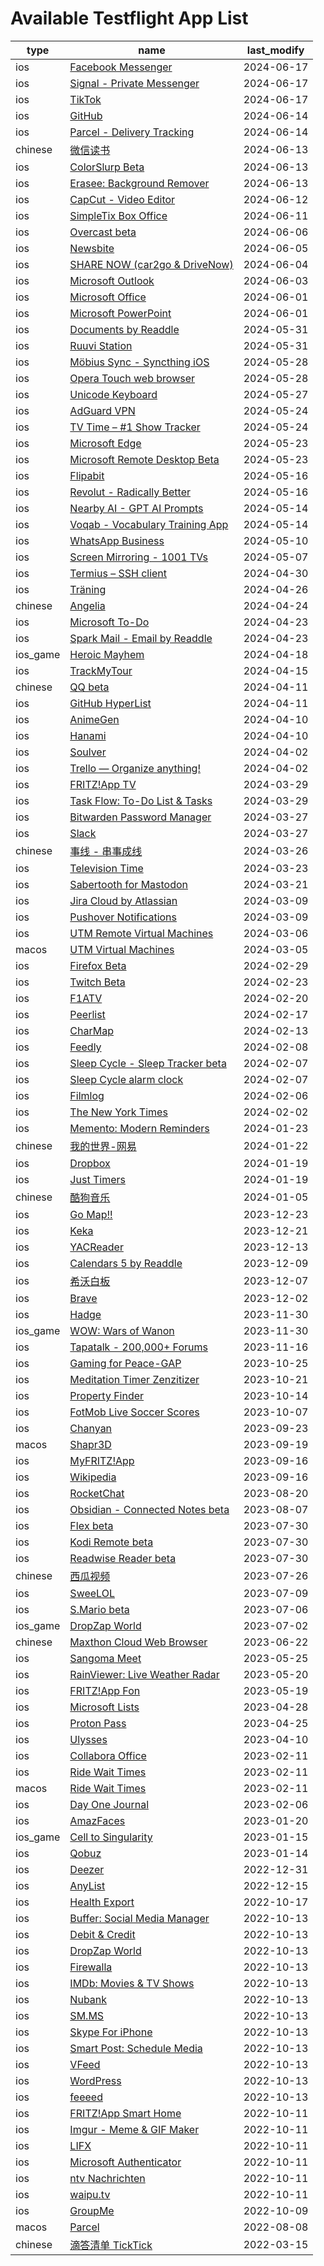# Available Testflight App List
| type | name | last_modify |
| --- | --- | --- |
| ios | [Facebook Messenger](https://testflight.apple.com/join/njVWbUm0) | 2024-06-17 |
| ios | [Signal - Private Messenger](https://testflight.apple.com/join/8FHtd1Jq) | 2024-06-17 |
| ios | [TikTok](https://testflight.apple.com/join/pLmKZJKw) | 2024-06-17 |
| ios | [GitHub](https://testflight.apple.com/join/NLskzwi5) | 2024-06-14 |
| ios | [Parcel - Delivery Tracking](https://testflight.apple.com/join/fMeg6C4A) | 2024-06-14 |
| chinese | [微信读书](https://testflight.apple.com/join/5MWjLpYl) | 2024-06-13 |
| ios | [ColorSlurp Beta](https://testflight.apple.com/join/xxEw2j1X) | 2024-06-13 |
| ios | [Erasee: Background Remover](https://testflight.apple.com/join/t6xnU9H3) | 2024-06-13 |
| ios | [CapCut - Video Editor](https://testflight.apple.com/join/Gu9kI6ky) | 2024-06-12 |
| ios | [SimpleTix Box Office](https://testflight.apple.com/join/zyByZSX8) | 2024-06-11 |
| ios | [Overcast beta](https://testflight.apple.com/join/37azzGPG) | 2024-06-06 |
| ios | [Newsbite](https://testflight.apple.com/join/7sus3M6q) | 2024-06-05 |
| ios | [SHARE NOW (car2go & DriveNow)](https://testflight.apple.com/join/1SsBDNCj) | 2024-06-04 |
| ios | [Microsoft Outlook](https://testflight.apple.com/join/QkU4VS1s) | 2024-06-03 |
| ios | [Microsoft Office](https://testflight.apple.com/join/eHAKJBtM) | 2024-06-01 |
| ios | [Microsoft PowerPoint](https://testflight.apple.com/join/a9Ef0N3g) | 2024-06-01 |
| ios | [Documents by Readdle](https://testflight.apple.com/join/EOPEVoDA) | 2024-05-31 |
| ios | [Ruuvi Station](https://testflight.apple.com/join/loHFrEV1) | 2024-05-31 |
| ios | [Möbius Sync - Syncthing iOS](https://testflight.apple.com/join/n5A7ceuK) | 2024-05-28 |
| ios | [Opera Touch web browser](https://testflight.apple.com/join/ASrCFVHB) | 2024-05-28 |
| ios | [Unicode Keyboard](https://testflight.apple.com/join/YKH3kGpt) | 2024-05-27 |
| ios | [AdGuard VPN](https://testflight.apple.com/join/fZRiD1zt) | 2024-05-24 |
| ios | [TV Time – #1 Show Tracker](https://testflight.apple.com/join/hjKkDsc4) | 2024-05-24 |
| ios | [Microsoft Edge](https://testflight.apple.com/join/JkU2rh21) | 2024-05-23 |
| ios | [Microsoft Remote Desktop Beta](https://testflight.apple.com/join/vkLIflUJ) | 2024-05-23 |
| ios | [Flipabit](https://testflight.apple.com/join/ruyYHU5E) | 2024-05-16 |
| ios | [Revolut - Radically Better](https://testflight.apple.com/join/oqrinjQB) | 2024-05-16 |
| ios | [Nearby AI - GPT AI Prompts](https://testflight.apple.com/join/xHGrkViR) | 2024-05-14 |
| ios | [Voqab - Vocabulary Training App](https://testflight.apple.com/join/o85e2EHN) | 2024-05-14 |
| ios | [WhatsApp Business](https://testflight.apple.com/join/oscYikr0) | 2024-05-10 |
| ios | [Screen Mirroring - 1001 TVs](https://testflight.apple.com/join/Nf1dKOBG) | 2024-05-07 |
| ios | [Termius – SSH client](https://testflight.apple.com/join/MnuClabg) | 2024-04-30 |
| ios | [Träning](https://testflight.apple.com/join/7s1wL3HL) | 2024-04-26 |
| chinese | [Angelia](https://testflight.apple.com/join/i37NXl07) | 2024-04-24 |
| ios | [Microsoft To-Do](https://testflight.apple.com/join/JSq3UkAz) | 2024-04-23 |
| ios | [Spark Mail - Email by Readdle](https://testflight.apple.com/join/O2wj7i0x) | 2024-04-23 |
| ios_game | [Heroic Mayhem](https://testflight.apple.com/join/xjc2fPds) | 2024-04-18 |
| ios | [TrackMyTour](https://testflight.apple.com/join/tv9dt6po) | 2024-04-15 |
| chinese | [QQ beta](https://testflight.apple.com/join/R5FNGUl3) | 2024-04-11 |
| ios | [GitHub HyperList](https://testflight.apple.com/join/qfPzqQM0) | 2024-04-11 |
| ios | [AnimeGen](https://testflight.apple.com/join/Qx5saHll) | 2024-04-10 |
| ios | [Hanami](https://testflight.apple.com/join/VUPzZpkc) | 2024-04-10 |
| ios | [Soulver](https://testflight.apple.com/join/rBWP4hPz) | 2024-04-02 |
| ios | [Trello — Organize anything!](https://testflight.apple.com/join/cRWMcQsr) | 2024-04-02 |
| ios | [FRITZ!App TV](https://testflight.apple.com/join/Zl2czQO2) | 2024-03-29 |
| ios | [Task Flow: To-Do List & Tasks](https://testflight.apple.com/join/JyqxBPFf) | 2024-03-29 |
| ios | [Bitwarden Password Manager](https://testflight.apple.com/join/595lFH7U) | 2024-03-27 |
| ios | [Slack](https://testflight.apple.com/join/QE3kgqJ2) | 2024-03-27 |
| chinese | [事线 - 串事成线](https://testflight.apple.com/join/grxohdR3) | 2024-03-26 |
| ios | [Television Time](https://testflight.apple.com/join/eP0BTwVi) | 2024-03-23 |
| ios | [Sabertooth for Mastodon](https://testflight.apple.com/join/pBGgMKw2) | 2024-03-21 |
| ios | [Jira Cloud by Atlassian](https://testflight.apple.com/join/2lm7vHBS) | 2024-03-09 |
| ios | [Pushover Notifications](https://testflight.apple.com/join/vkwfdWM0) | 2024-03-09 |
| ios | [UTM Remote Virtual Machines](https://testflight.apple.com/join/mFlnyMv3) | 2024-03-06 |
| macos | [UTM Virtual Machines](https://testflight.apple.com/join/XQ3tNoNn) | 2024-03-05 |
| ios | [Firefox Beta](https://testflight.apple.com/join/JdsubPZs) | 2024-02-29 |
| ios | [Twitch Beta](https://testflight.apple.com/join/8vRKFAiY) | 2024-02-23 |
| ios | [F1ATV](https://testflight.apple.com/join/NRswe1IZ) | 2024-02-20 |
| ios | [Peerlist](https://testflight.apple.com/join/1KDD1Gqr) | 2024-02-17 |
| ios | [CharMap](https://testflight.apple.com/join/TL68k0Sp) | 2024-02-13 |
| ios | [Feedly](https://testflight.apple.com/join/03ER1aUo) | 2024-02-08 |
| ios | [Sleep Cycle - Sleep Tracker beta](https://testflight.apple.com/join/tCeANbZi) | 2024-02-07 |
| ios | [Sleep Cycle alarm clock](https://testflight.apple.com/join/8RcEFqFF) | 2024-02-07 |
| ios | [Filmlog](https://testflight.apple.com/join/ywiozhph) | 2024-02-06 |
| ios | [The New York Times](https://testflight.apple.com/join/gfiSREAr) | 2024-02-02 |
| ios | [Memento: Modern Reminders](https://testflight.apple.com/join/aRvubPov) | 2024-01-23 |
| chinese | [我的世界-网易](https://testflight.apple.com/join/mOxZm1dD) | 2024-01-22 |
| ios | [Dropbox](https://testflight.apple.com/join/LBZaRq4I) | 2024-01-19 |
| ios | [Just Timers](https://testflight.apple.com/join/pyzrz0oT) | 2024-01-19 |
| chinese | [酷狗音乐](https://testflight.apple.com/join/6cnKUyZ8) | 2024-01-05 |
| ios | [Go Map!!](https://testflight.apple.com/join/T96F9wYq) | 2023-12-23 |
| ios | [Keka](https://testflight.apple.com/join/gPYINGCJ) | 2023-12-21 |
| ios | [YACReader](https://testflight.apple.com/join/5zhB7sRP) | 2023-12-13 |
| ios | [Calendars 5 by Readdle](https://testflight.apple.com/join/tC44BniC) | 2023-12-09 |
| ios | [希沃白板](https://testflight.apple.com/join/d6MQLpKY) | 2023-12-07 |
| ios | [Brave](https://testflight.apple.com/join/Trcbh1o3) | 2023-12-02 |
| ios | [Hadge](https://testflight.apple.com/join/rFLkfNSu) | 2023-11-30 |
| ios_game | [WOW: Wars of Wanon](https://testflight.apple.com/join/UZ4tYFb6) | 2023-11-30 |
| ios | [Tapatalk - 200,000+ Forums](https://testflight.apple.com/join/oGFXVgl6) | 2023-11-16 |
| ios | [Gaming for Peace-GAP](https://testflight.apple.com/join/tJu81Sch) | 2023-10-25 |
| ios | [Meditation Timer Zenzitizer](https://testflight.apple.com/join/QvKyRJ8x) | 2023-10-21 |
| ios | [Property Finder](https://testflight.apple.com/join/ctQoX4vC) | 2023-10-14 |
| ios | [FotMob Live Soccer Scores](https://testflight.apple.com/join/zEAwGlrV) | 2023-10-07 |
| ios | [Chanyan](https://testflight.apple.com/join/ky5bRwMY) | 2023-09-23 |
| macos | [Shapr3D](https://testflight.apple.com/join/Dm6lqUW7) | 2023-09-19 |
| ios | [MyFRITZ!App](https://testflight.apple.com/join/U0v1rBE5) | 2023-09-16 |
| ios | [Wikipedia](https://testflight.apple.com/join/Z0AU0KXC) | 2023-09-16 |
| ios | [RocketChat](https://testflight.apple.com/join/3gcYeoMr) | 2023-08-20 |
| ios | [Obsidian - Connected Notes beta](https://testflight.apple.com/join/f3moqRS1) | 2023-08-07 |
| ios | [Fleх beta](https://testflight.apple.com/join/2g7cQfvC) | 2023-07-30 |
| ios | [Kodi Remote beta](https://testflight.apple.com/join/VQkpfqDN) | 2023-07-30 |
| ios | [Readwise Reader beta](https://testflight.apple.com/join/NSeQo22d) | 2023-07-30 |
| chinese | [西瓜视频](https://testflight.apple.com/join/ZkSx6V4m) | 2023-07-26 |
| ios | [SweeLOL](https://testflight.apple.com/join/FT9n1ncG) | 2023-07-09 |
| ios | [S.Mario beta](https://testflight.apple.com/join/HLKh7Jx9) | 2023-07-06 |
| ios_game | [DropZap World](https://testflight.apple.com/join/CdEXgjst) | 2023-07-02 |
| chinese | [Maxthon Cloud Web Browser](https://testflight.apple.com/join/ONuHkBRv) | 2023-06-22 |
| ios | [Sangoma Meet](https://testflight.apple.com/join/BEd12vi5) | 2023-05-25 |
| ios | [RainViewer: Live Weather Radar](https://testflight.apple.com/join/OZ1B4sTS) | 2023-05-20 |
| ios | [FRITZ!App Fon](https://testflight.apple.com/join/SGGCxyRp) | 2023-05-19 |
| ios | [Microsoft Lists](https://testflight.apple.com/join/FL3caOg6) | 2023-04-28 |
| ios | [Proton Pass](https://testflight.apple.com/join/GiTMzX3I) | 2023-04-25 |
| ios | [Ulysses](https://testflight.apple.com/join/r7ehG0dQ) | 2023-04-10 |
| ios | [Collabora Office](https://testflight.apple.com/join/TEnBWi68) | 2023-02-11 |
| ios | [Ride Wait Times](https://testflight.apple.com/join/yQNmMRwB) | 2023-02-11 |
| macos | [Ride Wait Times](https://testflight.apple.com/join/yQNmMRwB) | 2023-02-11 |
| ios | [Day One Journal](https://testflight.apple.com/join/NXLBigzY) | 2023-02-06 |
| ios | [AmazFaces](https://testflight.apple.com/join/4hBEKHHg) | 2023-01-20 |
| ios_game | [Cell to Singularity](https://testflight.apple.com/join/RD9jGH9S) | 2023-01-15 |
| ios | [Qobuz](https://testflight.apple.com/join/GPJZwnh9) | 2023-01-14 |
| ios | [Deezer](https://testflight.apple.com/join/e7mCOEeg) | 2022-12-31 |
| ios | [AnyList](https://testflight.apple.com/join/xwvLPc6o) | 2022-12-15 |
| ios | [Health Export](https://testflight.apple.com/join/g5FcLFJQ) | 2022-10-17 |
| ios | [Buffer: Social Media Manager](https://testflight.apple.com/join/DOpMcusn) | 2022-10-13 |
| ios | [Debit & Credit](https://testflight.apple.com/join/FvufwHrV) | 2022-10-13 |
| ios | [DropZap World](https://testflight.apple.com/join/CdEXgjst) | 2022-10-13 |
| ios | [Firewalla](https://testflight.apple.com/join/qtUnSjJp) | 2022-10-13 |
| ios | [IMDb: Movies & TV Shows](https://testflight.apple.com/join/Y9yo0X5t) | 2022-10-13 |
| ios | [Nubank](https://testflight.apple.com/join/v3SGNpM5) | 2022-10-13 |
| ios | [SM.MS](https://testflight.apple.com/join/bQz911w3) | 2022-10-13 |
| ios | [Skype For iPhone](https://testflight.apple.com/join/fB5IkJT7) | 2022-10-13 |
| ios | [Smart Post: Schedule Media](https://testflight.apple.com/join/a0zXMXbA) | 2022-10-13 |
| ios | [VFeed](https://testflight.apple.com/join/ZdC5U0fR) | 2022-10-13 |
| ios | [WordPress](https://testflight.apple.com/join/AkJQt8Pw) | 2022-10-13 |
| ios | [feeeed](https://testflight.apple.com/join/ixRrWfQL) | 2022-10-13 |
| ios | [FRITZ!App Smart Home](https://testflight.apple.com/join/kzVJhIg1) | 2022-10-11 |
| ios | [Imgur - Meme & GIF Maker](https://testflight.apple.com/join/Qd42y5Pw) | 2022-10-11 |
| ios | [LIFX](https://testflight.apple.com/join/TYoQEz4T) | 2022-10-11 |
| ios | [Microsoft Authenticator](https://testflight.apple.com/join/Coqmmppd) | 2022-10-11 |
| ios | [ntv Nachrichten](https://testflight.apple.com/join/n65TDvGb) | 2022-10-11 |
| ios | [waipu.tv](https://testflight.apple.com/join/l72L1OK3) | 2022-10-11 |
| ios | [GroupMe](https://testflight.apple.com/join/6CcTotfX) | 2022-10-09 |
| macos | [Parcel](https://testflight.apple.com/join/GfswMZn4) | 2022-08-08 |
| chinese | [滴答清单 TickTick](https://testflight.apple.com/join/vWQPDFQU) | 2022-03-15 |
